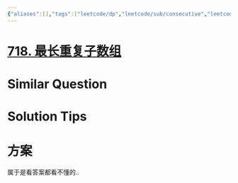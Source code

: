 ```yaml
---
{"aliases":[],"tags":["leetcode/dp","leetcode/sub/consecutive","leetcode/unsolved"],"review-dates":[],"dg-publish":true,"difficulty":"medium","date-created":"2023-07-16-Sun, 1:05:51 pm","date-modified":"2023-07-16-Sun, 1:06:05 pm","permalink":"/programming/basic/leetcode/718. 最长重复子数组/","dgPassFrontmatter":true}
---
```



# [718. 最长重复子数组](https://leetcode.cn/problems/maximum-length-of-repeated-subarray/)

# Similar Question

# Solution Tips

# 方案

属于是看答案都看不懂的..